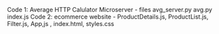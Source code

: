 Code 1:     Average HTTP Calulator Microserver - files avg_server.py avg.py index.js
Code 2:     ecommerce website - ProductDetails.js, ProductList.js, Filter.js, App,js , index.html, styles.css 
